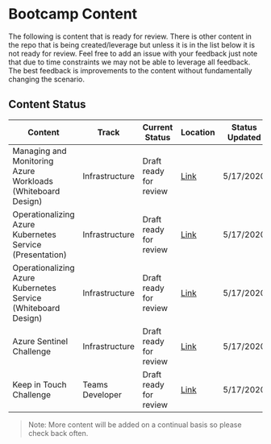 # Bootcamp Content


The following is content that is ready for review. There is other content in the repo that is being created/leverage but unless it is in the list below it is not ready for review.
Feel free to add an issue with your feedback just note that due to time constraints we may not be able to leverage all feedback. The best feedback is improvements to the content without fundamentally changing the scenario. 

## Content Status

| Content | Track   | Current Status | Location | Status Updated |
|-----------|-----------|-----------|-----------|-----------|
| Managing and Monitoring Azure Workloads (Whiteboard Design)  | Infrastructure  | Draft ready for review  | [Link](https://github.com/opsgility/virtual-partner-bootcamp/blob/master/Azure%20Infrastructure/Day%202%20-%20Operations/WDS) | 5/17/2020 |
| Operationalizing Azure Kubernetes Service (Presentation)  | Infrastructure  | Draft ready for review | [Link](https://github.com/opsgility/virtual-partner-bootcamp/blob/master/Azure%20Infrastructure/Day%204%20-%20AKS/Operationalizing%20Azure%20Kubernetes%20Service)  | 5/17/2020 |
| Operationalizing Azure Kubernetes Service (Whiteboard Design)  | Infrastructure  |  Draft ready for review  |  [Link](https://github.com/opsgility/virtual-partner-bootcamp/tree/master/Azure%20Infrastructure/Day%204%20-%20AKS/Operationalizing%20Azure%20Kubernetes%20Service/WDS) | 5/17/2020 |
| Azure Sentinel Challenge  | Infrastructure  |  Draft ready for review | [Link](https://github.com/opsgility/virtual-partner-bootcamp/tree/master/Azure%20Infrastructure/Day%205%20-%20Security/Sentinel%20Challenge)  | 5/17/2020 |
| Keep in Touch Challenge  | Teams Developer  |  Draft ready for review | [Link](https://github.com/opsgility/virtual-partner-bootcamp/tree/master/Teams%20Developer/Day3)  | 5/17/2020 |


> Note: More content will be added on a continual basis so please check back often. 

